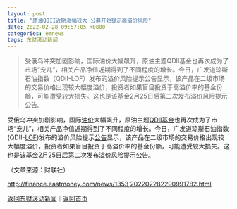 ```yaml
---
layout: post
title: "原油QDII近期涨幅较大 公募开始提示高溢价风险"
date: 2022-02-28 09:57:05 +0800
categories: emnews
tags: 东财滚动新闻
---
```

> 受俄乌冲突加剧影响，国际油价大幅飙升，原油主题QDII基金也再次成为了市场“宠儿”，相关产品净值近期得到了不同程度的增长。今日，广发道琼斯石油指数（QDII-LOF）发布的溢价风险提示公告显示，该产品在二级市场的交易价格出现较大幅度溢价，投资者如果盲目投资于高溢价率的基金份额，可能遭受较大损失。这也是该基金2月25日后第二次发布溢价风险提示公告。

<p>受俄乌冲突加剧影响，国际<span id="Info.392"><a href="http://data.eastmoney.com/cjsj/yjtz/default.html" class="infokey">油价</a></span>大幅飙升，原油主题<span id="Info.3137"><a href="http://fund.eastmoney.com/QDII_jzzzl.html" class="infokey">QDII</a></span><span id="Info.3293"><a href="http://data.eastmoney.com/zlsj/" class="infokey">基金</a></span>也再次成为了市场“宠儿”，相关产品净值近期得到了不同程度的增长。今日，广发道琼斯石油指数(QDII-<span id="Info.3138"><a href="http://fund.eastmoney.com/LOF_jzzzl.html" class="infokey">LOF</a></span>)发布的溢价风险提示<span id="Info.3332"><a href="http://data.eastmoney.com/notices/" class="infokey">公告</a></span>显示，该产品在二级市场的交易价格出现较大幅度溢价，投资者如果盲目投资于高溢价率的基金份额，可能遭受较大损失。这也是该基金2月25日后第二次发布溢价风险提示公告。</p><p class="em_media">（文章来源：财联社）</p>

<http://finance.eastmoney.com/news/1353,202202282290991782.html>

[返回东财滚动新闻](//finews.withounder.com/emnews/)｜[返回首页](//finews.withounder.com/)